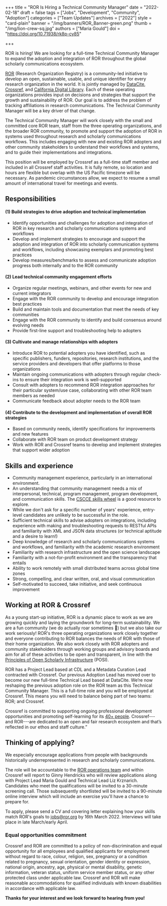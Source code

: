 +++
title = "ROR Is Hiring a Technical Community Manager"
date = "2022-02-18"
draft = false
tags = ["Jobs", "Development", "Community", "Adoption"]
categories = ["Team Updates"]
archives = ["2022"]
style = "card-plain"
banner = "/img/banners/ROR_Banner-green.png"
thumb = "/img/lion-crew-sq.jpg"
authors = ["Maria Gould"]
doi = "https://doi.org/10.71938/rk8p-cy85"

+++

ROR is hiring! We are looking for a full-time Technical Community Manager to expand the adoption and integration of ROR throughout the global scholarly communications ecosystem.

[ROR](https://ror.org) (Research Organization Registry) is a community-led initiative to develop an open, sustainable, usable, and unique identifier for every research organization in the world. It is jointly managed by [DataCite](https://datacite.org), [Crossref](https://www.crossref.org), and [California Digital Library](https://cdlib.org). Each of these operating organizations provides input on decisions and strategies that support the growth and sustainability of ROR. Our goal is to address the problem of tracking affiliations in research communications. The Technical Community Manager will be a key driver of that change.

The Technical Community Manager will work closely with the small and committed core ROR team, staff from the three operating organizations, and the broader ROR community, to promote and support the adoption of ROR in systems used throughout research and scholarly communications workflows. This includes engaging with new and existing ROR adopters and other community stakeholders to understand their workflows and systems, and to guide their implementations and integrations.

This position will be employed by Crossref as a full-time staff member and included in all Crossref staff activities. It is fully remote, so location and hours are flexible but overlap with the US Pacific timezone will be necessary. As pandemic circumstances allow, we expect to resume a small amount of international travel for meetings and events.

## **Responsibilities**

#### **(1) Build strategies to drive adoption and technical implementation**

-   Identify opportunities and challenges for adoption and integration of ROR in key research and scholarly communications systems and workflows
-   Develop and implement strategies to encourage and support the adoption and integration of ROR into scholarly communication systems and workflows, including showcasing exemplars and promoting best practices
-   Develop measures/benchmarks to assess and communicate adoption progress both internally and to the ROR community

#### **(2) Lead technical community engagement efforts**

-   Organize regular meetings, webinars, and other events for new and current integrators
-   Engage with the ROR community to develop and encourage integration best practices
-   Build and maintain tools and documentation that meet the needs of key communities
-   Engage with the ROR community to identify and build consensus around evolving needs
-   Provide first-line support and troubleshooting help to adopters

#### **(3) Cultivate and manage relationships with adopters**

-   Introduce ROR to potential adopters you have identified, such as specific publishers, funders, repositories, research institutions, and the service providers and developers that offer platforms to those organizations
-   Maintain ongoing communications with adopters through regular check-ins to ensure their integration work is well-supported
-   Consult with adopters to recommend ROR integration approaches for their particular system/use case, collaborating with other ROR team members as needed
-   Communicate feedback about adopter needs to the ROR team

#### **(4) Contribute to the development and implementation of overall ROR strategies**

-   Based on community needs, identify specifications for improvements and new features
-   Collaborate with ROR team on product development strategy
-   Work with ROR and Crossref teams to develop and implement strategies that support wider adoption

## **Skills and experience**

-   Community management experience, particularly in an international environment.
-   An understanding that community management needs a mix of interpersonal, technical, program management, program development, and communication skills. The [CSCCE skills wheel](https://doi.org/10.5281/zenodo.4437294) is a good resource to explore.
-   While we don't ask for a specific number of years' experience, entry-level candidates are unlikely to be successful in the role.
-   Sufficient technical skills to advise adopters on integrations, including experience with making and troubleshooting requests to RESTful APIs and familiarity with XML and JSON data structures (or technical aptitude and a desire to learn!)
-   Deep knowledge of research and scholarly communications systems and workflows, and familiarity with the academic research environment 
-   Familiarity with research infrastructure and the open science landscape 
-   Familiarity with a not-for-profit environment and the transparency that entails
-   Ability to work remotely with small distributed teams across global time zones
-   Strong, compelling, and clear written, oral, and visual communication
-   Self-motivated to succeed, take initiative, and seek continuous improvement

## **Working at ROR & Crossref**

As a young start-up initiative, ROR is a dynamic place to work as we are growing quickly and laying the groundwork for long-term sustainability. We are a fun community (we do actually roar sometimes 🦁) but we also take our work seriously! ROR's three operating organizations work closely together and everyone contributing to ROR balances the needs of ROR with those of their home organization. We also work closely with ROR adopters and community stakeholders through working groups and advisory boards and aim for all of these activities to be open and transparent, in line with the [Principles of Open Scholarly Infrastructure](https://principlesofopenscholarlyinfrastructure.org) (POSI).

ROR has a Project Lead based at CDL and a Metadata Curation Lead contracted with Crossref. Our previous Adoption Lead has moved over to become our new full-time Technical Lead based at DataCite. We’re now reshaping the previous adoption role on the ROR team as this Technical Community Manager. This is a full-time role and you will be employed at Crossref. This means you will need to balance being part of two teams: ROR; and Crossref.

Crossref is committed to supporting ongoing professional development opportunities and promoting self-learning for its [40+ people](https://www.crossref.org/people). Crossref---and ROR---are dedicated to an open and fair research ecosystem and that’s reflected in our ethos and staff culture.”

## **Thinking of applying?**

We especially encourage applications from people with backgrounds historically underrepresented in research and scholarly communications.

The role will be accountable to the [ROR operations team](https://ror.org/governance/) and within Crossref will report to Ginny Hendricks who will review applications along with Project Lead Maria Gould and Technical Lead Liz Krznarich. Candidates who meet the qualifications will be invited to a 30-minute screening call. Those subsequently shortlisted will be invited to a 90-minute online interview which will include an exercise you'll have a chance to prepare for.

To apply, please send a CV and covering letter explaining how your skills match ROR's goals to <jobs@ror.org> by 16th March 2022. Interviews will take place in late March/early April. 

### **Equal opportunities commitment**

Crossref and ROR are committed to a policy of non-discrimination and equal opportunity for all employees and qualified applicants for employment without regard to race, colour, religion, sex, pregnancy or a condition related to pregnancy, sexual orientation, gender identity or expression, national origin, ancestry, age, physical or mental disability, genetic information, veteran status, uniform service member status, or any other protected class under applicable law. Crossref and ROR will make reasonable accommodations for qualified individuals with known disabilities in accordance with applicable law.

**Thanks for your interest and we look forward to hearing from you!**
